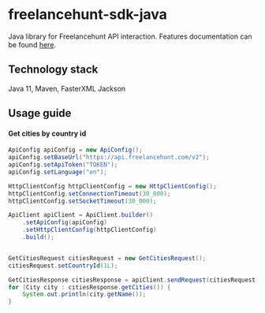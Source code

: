 # freelancehunt-sdk-java

Java library for Freelancehunt API interaction. Features documentation can be found [here](https://apidocs.freelancehunt.com/).

## Technology stack

Java 11, Maven, FasterXML Jackson

## Usage guide

#### Get cities by country id
```java
ApiConfig apiConfig = new ApiConfig();
apiConfig.setBaseUrl("https://api.freelancehunt.com/v2");
apiConfig.setApiToken("TOKEN");
apiConfig.setLanguage("en");

HttpClientConfig httpClientConfig = new HttpClientConfig();
httpClientConfig.setConnectionTimeout(30_000);
httpClientConfig.setSocketTimeout(30_000);

ApiClient apiClient = ApiClient.builder()
    .setApiConfig(apiConfig)
    .setHttpClientConfig(httpClientConfig)
    .build();


GetCitiesRequest citiesRequest = new GetCitiesRequest();
citiesRequest.setCountryId(1L);

GetCitiesResponse citiesResponse = apiClient.sendRequest(citiesRequest);
for (City city : citiesResponse.getCities()) {
    System.out.println(city.getName());
}
```
